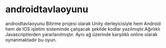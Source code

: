# androidtavlaoyunu
androidtavlaoyunu
Bitirme projesi olarak Unity derleyicisiyle hem Android hem de IOS işletim sisteminde çalışacak şekilde kodlar yazılmıştır.Ağırlıklı Javascriptlerden yararlanılmıştır. Aynı ağ üzerinde karşılıklı online olarak oynanmaktadır bu oyun.
